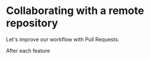# Collaborating with a remote repository

Let's improve our workflow with Pull Requests.

After each feature